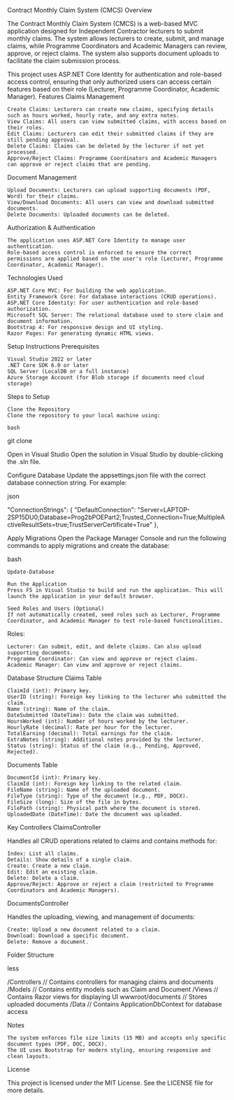Contract Monthly Claim System (CMCS)
Overview

The Contract Monthly Claim System (CMCS) is a web-based MVC application designed for Independent Contractor lecturers to submit monthly claims. The system allows lecturers to create, submit, and manage claims, while Programme Coordinators and Academic Managers can review, approve, or reject claims. The system also supports document uploads to facilitate the claim submission process.

This project uses ASP.NET Core Identity for authentication and role-based access control, ensuring that only authorized users can access certain features based on their role (Lecturer, Programme Coordinator, Academic Manager).
Features
Claims Management

    Create Claims: Lecturers can create new claims, specifying details such as hours worked, hourly rate, and any extra notes.
    View Claims: All users can view submitted claims, with access based on their roles.
    Edit Claims: Lecturers can edit their submitted claims if they are still pending approval.
    Delete Claims: Claims can be deleted by the lecturer if not yet processed.
    Approve/Reject Claims: Programme Coordinators and Academic Managers can approve or reject claims that are pending.

Document Management

    Upload Documents: Lecturers can upload supporting documents (PDF, Word) for their claims.
    View/Download Documents: All users can view and download submitted documents.
    Delete Documents: Uploaded documents can be deleted.

Authorization & Authentication

    The application uses ASP.NET Core Identity to manage user authentication.
    Role-based access control is enforced to ensure the correct permissions are applied based on the user's role (Lecturer, Programme Coordinator, Academic Manager).

Technologies Used

    ASP.NET Core MVC: For building the web application.
    Entity Framework Core: For database interactions (CRUD operations).
    ASP.NET Core Identity: For user authentication and role-based authorization.
    Microsoft SQL Server: The relational database used to store claim and document information.
    Bootstrap 4: For responsive design and UI styling.
    Razor Pages: For generating dynamic HTML views.

Setup Instructions
Prerequisites

    Visual Studio 2022 or later
    .NET Core SDK 6.0 or later
    SQL Server (LocalDB or a full instance)
    Azure Storage Account (for Blob storage if documents need cloud storage)

Steps to Setup

    Clone the Repository
    Clone the repository to your local machine using:

    bash

git clone <repository-url>

Open in Visual Studio
Open the solution in Visual Studio by double-clicking the .sln file.

Configure Database
Update the appsettings.json file with the correct database connection string. For example:

json

"ConnectionStrings": {
  "DefaultConnection": "Server=LAPTOP-2SP15DU0;Database=Prog2bPOEPart2;Trusted_Connection=True;MultipleActiveResultSets=true;TrustServerCertificate=True"
},

Apply Migrations
Open the Package Manager Console and run the following commands to apply migrations and create the database:

bash

    Update-Database

    Run the Application
    Press F5 in Visual Studio to build and run the application. This will launch the application in your default browser.

    Seed Roles and Users (Optional)
    If not automatically created, seed roles such as Lecturer, Programme Coordinator, and Academic Manager to test role-based functionalities.

Roles:

    Lecturer: Can submit, edit, and delete claims. Can also upload supporting documents.
    Programme Coordinator: Can view and approve or reject claims.
    Academic Manager: Can view and approve or reject claims.

Database Structure
Claims Table

    ClaimId (int): Primary key.
    UserID (string): Foreign key linking to the lecturer who submitted the claim.
    Name (string): Name of the claim.
    DateSubmitted (DateTime): Date the claim was submitted.
    HoursWorked (int): Number of hours worked by the lecturer.
    HourlyRate (decimal): Rate per hour for the lecturer.
    TotalEarning (decimal): Total earnings for the claim.
    ExtraNotes (string): Additional notes provided by the lecturer.
    Status (string): Status of the claim (e.g., Pending, Approved, Rejected).

Documents Table

    DocumentId (int): Primary key.
    ClaimId (int): Foreign key linking to the related claim.
    FileName (string): Name of the uploaded document.
    FileType (string): Type of the document (e.g., PDF, DOCX).
    FileSize (long): Size of the file in bytes.
    FilePath (string): Physical path where the document is stored.
    UploadedDate (DateTime): Date the document was uploaded.

Key Controllers
ClaimsController

Handles all CRUD operations related to claims and contains methods for:

    Index: List all claims.
    Details: Show details of a single claim.
    Create: Create a new claim.
    Edit: Edit an existing claim.
    Delete: Delete a claim.
    Approve/Reject: Approve or reject a claim (restricted to Programme Coordinators and Academic Managers).

DocumentsController

Handles the uploading, viewing, and management of documents:

    Create: Upload a new document related to a claim.
    Download: Download a specific document.
    Delete: Remove a document.

Folder Structure

less

/Controllers       // Contains controllers for managing claims and documents
/Models            // Contains entity models such as Claim and Document
/Views             // Contains Razor views for displaying UI
wwwroot/documents  // Stores uploaded documents
/Data              // Contains ApplicationDbContext for database access

Notes

    The system enforces file size limits (15 MB) and accepts only specific document types (PDF, DOC, DOCX).
    The UI uses Bootstrap for modern styling, ensuring responsive and clean layouts.

License

This project is licensed under the MIT License. See the LICENSE file for more details.
